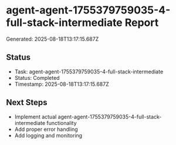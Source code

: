 # agent-agent-1755379759035-4-full-stack-intermediate Report

Generated: 2025-08-18T13:17:15.687Z

## Status
- Task: agent-agent-1755379759035-4-full-stack-intermediate
- Status: Completed
- Timestamp: 2025-08-18T13:17:15.687Z

## Next Steps
- Implement actual agent-agent-1755379759035-4-full-stack-intermediate functionality
- Add proper error handling
- Add logging and monitoring
